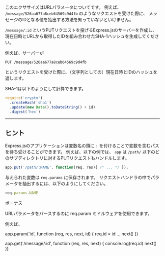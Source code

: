 このエクササイズはURLパラメータについてです。
例えば、 `/message/526aa677a8ceb64569c9d4fb` のようなリクエストを受けた際に、
メッセージのIDとなる値を抽出する方法を知っていないといけません。

`/message/:id` というPUTリクエストを投げるExpress.jsのサーバーを作成し、
現在日時とURLから取得したIDを組み合わせたSHA-1ハッシュを生成してください。

例えば、サーバーが

```
PUT /message/526aa677a8ceb64569c9d4fb
```

というリクエストを受けた際に、（文字列としての）現在日時とIDのハッシュを返します。

SHA-1は以下のようにして計算できます。

```js
require('crypto')
  .createHash('sha1')
  .update(new Date().toDateString() + id)
  .digest('hex')
```

-----------------------------

## ヒント

Express.jsのアプリケーションは変数名の頭に `:` を付けることで変数を含むパスを待ち受けることができます。
例えば、以下の例では、 `app` は `/path/` 以下のどのサブディレクトリに対するPUTリクエストもハンドルします。

```js
app.put('/path/:NAME', function(req, res){ /* ... */ });
```

与えられた変数は `req.params` に保存されます。
リクエストハンドラの中でパラメータを抽出するには、以下のようにしてください。

```js
req.params.NAME
```

ボーナス

URLパラメータをパースするのに req.param ミドルウェアを使用できます。

例えば、

app.param('id', function (req, res, next, id) {
  req.id = id
  ...
  next()
})

app.get('/message/:id', function (req, res, next) {
  console.log(req.id)
  next()
})
